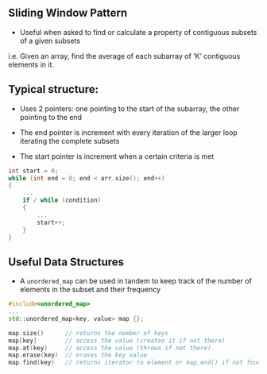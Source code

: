 Sliding Window Pattern
------------------------------------------------------------------

- Useful when asked to find or calculate a property of contiguous subsets of a given subsets

i.e. Given an array, find the average of each subarray of ‘K’ contiguous elements in it.


## Typical structure: 


- Uses 2 pointers: one pointing to the start of the subarray, the other pointing to the end
- The end pointer is increment with every iteration of the larger loop iterating the complete subsets

- The start pointer is increment when a certain criteria is met


``` C++
int start = 0;
while (int end = 0; end < arr.size(); end++)
{
    ...
    if / while (condition) 
    { 
        ...
        start++; 
    }
}
```

## Useful Data Structures

- A `unordered_map` can be used in tandem to keep track of the number of elements in the subset and their frequency

```C++
#include<unordered_map>
...
std::unordered_map<key, value> map {};

map.size()      // returns the number of keys
map[key]        // access the value (creates it if not there)
map.at(key)     // access the value (throws if not there)
map.erase(key)  // erases the key value
map.find(key)   // returns iterator to element or map.end() if not found
```



